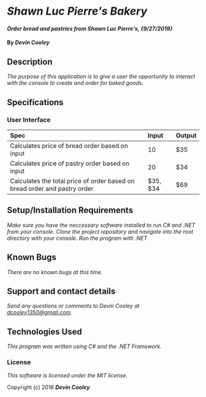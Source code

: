 # _Shawn Luc Pierre's Bakery_

#### _Order bread and pastries from Shawn Luc Pierre's, {9/27/2019}_

#### By _**Devin Cooley**_

## Description

_The purpose of this application is to give a user the opportunity to interact with the console to create and order for baked goods._

## Specifications

### User Interface

| Spec                      |Input          | Output |
|:---------------------------|:-------------|:------|
|Calculates price of bread order based on input|10|$35|
|Calculates price of pastry order based on input|20|$34|
|Calculates the total price of order based on bread order and pastry order|$35, $34| $69|

## Setup/Installation Requirements

_Make sure you have the neccessary software installed to run C# and .NET from your console. Clone the project repository and navigate into the root directory with your console. Run the program with .NET_

## Known Bugs

_There are no known bugs at this time._

## Support and contact details

_Send any questions or comments to Devin Cooley at dcooley1350@gmail.com._

## Technologies Used

_This program was written using C# and the .NET Framework._

### License

*This software is licensed under the MIT license.*

Copyright (c) 2016 **_Devin Cooley_**